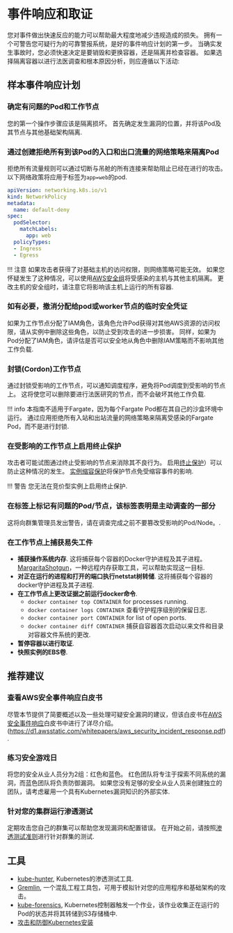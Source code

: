 # 事件响应和取证
您对事件做出快速反应的能力可以帮助最大程度地减少违规造成的损失。 拥有一个可警告您可疑行为的可靠警报系统，是好的事件响应计划的第一步。 当确实发生事故时，您必须快速决定是要销毁和更换容器，还是隔离并检查容器。 如果选择隔离容器以进行法医调查和根本原因分析，则应遵循以下活动:

## 样本事件响应计划

### 确定有问题的Pod和工作节点
您的第一个操作步骤应该是隔离损坏。 首先确定发生漏洞的位置，并将该Pod及其节点与其他基础架构隔离.
### 通过创建拒绝所有到该Pod的入口和出口流量的网络策略来隔离Pod
拒绝所有流量规则可以通过切断与吊舱的所有连接来帮助阻止已经在进行的攻击。 以下网络政策将应用于标签为`app=web`的pod. 
```yaml
apiVersion: networking.k8s.io/v1
kind: NetworkPolicy
metadata:
  name: default-deny
spec:
  podSelector:
    matchLabels: 
      app: web
  policyTypes:
  - Ingress
  - Egress
```

!!! 注意 
    如果攻击者获得了对基础主机的访问权限，则网络策略可能无效。 如果您怀疑发生了这种情况，可以使用[AWS安全组](https://docs.aws.amazon.com/vpc/latest/userguide/VPC_SecurityGroups.html)将受感染的主机与其他主机隔离。 更改主机的安全组时，请注意它将影响该主机上运行的所有容器.  

### 如有必要，撤消分配给pod或worker节点的临时安全凭证
如果为工作节点分配了IAM角色，该角色允许Pod获得对其他AWS资源的访问权限，请从实例中删除这些角色，以防止受到攻击的进一步损害。 同样，如果为Pod分配了IAM角色，请评估是否可以安全地从角色中删除IAM策略而不影响其他工作负载.

### 封锁(Cordon)工作节点
通过封锁受影响的工作节点，可以通知调度程序，避免将Pod调度到受影响的节点上。 这将使您可以删除要进行法医研究的节点，而不会破坏其他工作负载.

!!! info
    本指南不适用于Fargate，因为每个Fargate Pod都在其自己的沙盒环境中运行。 通过应用拒绝所有入站和出站流量的网络策略来隔离受感染的Fargate Pod，而不是进行封锁. 

### 在受影响的工作节点上启用终止保护
攻击者可能试图通过终止受影响的节点来消除其不良行为。 启用[终止保护](https://docs.aws.amazon.com/AWSEC2/latest/UserGuide/terminating-instances.html#Using_ChangingDisableAPITermination)）可以防止这种情况的发生。 [实例缩容保护](https://docs.aws.amazon.com/autoscaling/ec2/userguide/as-instance-termination.html#instance-protection)将保护节点免受缩容事件的影响. 

!!! 警告 
    您无法在竞价型实例上启用终止保护. 

### 在标签上标记有问题的Pod/节点，该标签表明是主动调查的一部分
这将向群集管理员发出警告，请在调查完成之前不要篡改受影响的Pod/Node。. 

### 在工作节点上捕获易失工件
+ **捕获操作系统内存**. 这将捕获每个容器的Docker守护进程及其子进程。 [MargaritaShotgun](https://github.com/ThreatResponse/margaritashotgun)，一种远程内存获取工具，可以帮助实现这一目标. 
+ **对正在运行的进程和打开的端口执行netstat树转储**. 这将捕获每个容器的docker守护进程及其子进程. 
+ **在工作节点上更改证据之前运行docker命令**.
    + `docker container top CONTAINER` for processes running.
    + `docker container logs CONTAINER` 查看守护程序级别的保留日志.
    + `docker container port CONTAINER` for list of open ports.
    + `docker container diff CONTAINER` 捕获自容器首次启动以来文件和目录对容器文件系统的更改.   
+ **暂停容器以进行取证**.
+ **快照实例的EBS卷**.

## 推荐建议

### 查看AWS安全事件响应白皮书
尽管本节提供了简要概述以及一些处理可疑安全漏洞的建议，但该白皮书在[AWS安全事件响应](https://d1.awsstatic.com/whitepapers/aws_security_incident_response.pdf)白皮书中进行了详尽介绍。(https://d1.awsstatic.com/whitepapers/aws_security_incident_response.pdf).

### 练习安全游戏日
将您的安全从业人员分为2组：红色和蓝色。 红色团队将专注于探索不同系统的漏洞，而蓝色团队将负责防御漏洞。 如果您没有足够的安全从业人员来创建独立的团队，请考虑雇用一个具有Kubernetes漏洞知识的外部实体. 

### 针对您的集群运行渗透测试
定期攻击您自己的群集可以帮助您发现漏洞和配置错误。 在开始之前，请按照[渗透测试准则](https://aws.amazon.com/security/penetration-testing/)进行针对群集的测试. 

## 工具
+ [kube-hunter](https://github.com/aquasecurity/kube-hunter), Kubernetes的渗透测试工具. 
+ [Gremlin](https://www.gremlin.com/product/#kubernetes), 一个混乱工程工具包，可用于模拟针对您的应用程序和基础架构的攻击。 
+ [kube-forensics](https://github.com/keikoproj/kube-forensics), Kubernetes控制器触发一个作业，该作业收集正在运行的Pod的状态并将其转储到S3存储桶中. 
+ [攻击和防御Kubernetes安装](https://github.com/kubernetes/community/blob/master/wg-security-audit/findings/AtredisPartners_Attacking_Kubernetes-v1.0.pdf)
